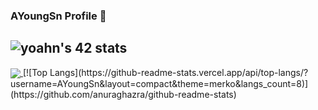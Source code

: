 ### AYoungSn Profile 👋

<!--
**AYoungSn/AYoungSn** is a ✨ _special_ ✨ repository because its `README.md` (this file) appears on your GitHub profile.
-->

<!--
Here are some ideas to get you started:

- 🔭 I’m currently working on ...
- 🌱 I’m currently learning ...
- 👯 I’m looking to collaborate on ...
- 🤔 I’m looking for help with ...
- 💬 Ask me about ...
- 📫 How to reach me: ...
- 😄 Pronouns: ...
- ⚡ Fun fact: ...
-->


![yoahn's 42 stats](https://badge42.herokuapp.com/api/stats/yoahn?privacyEmail=true)
----
<a href="https://github.com/anuraghazra/github-readme-stats">
         <img align="center" src="https://github-readme-stats.vercel.app/api?username=AYoungSn&show_icons=true&theme=merko" />
</a>
[![Top Langs](https://github-readme-stats.vercel.app/api/top-langs/?username=AYoungSn&layout=compact&theme=merko&langs_count=8)](https://github.com/anuraghazra/github-readme-stats)
